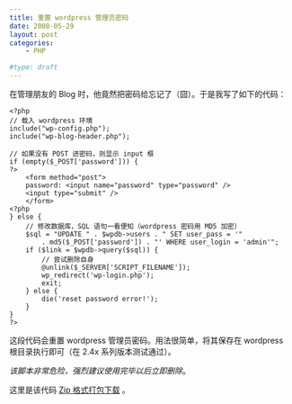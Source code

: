 ```yaml
---
title: 重置 wordpress 管理员密码
date: 2008-05-29
layout: post
categories:
    - PHP

#type: draft
---
```


在管理朋友的 Blog 时，他竟然把密码给忘记了（囧）。于是我写了如下的代码：

```
<?php
// 载入 wordpress 环境
include("wp-config.php");
include("wp-blog-header.php");

// 如果没有 POST 进密码，则显示 input 框
if (empty($_POST['password'])) {
?>
    <form method="post">
    password: <input name="password" type="password" />
    <input type="submit" />
    </form>
<?php
} else {
    // 修改数据库，SQL 语句一看便知（wordpress 密码用 MD5 加密）
    $sql = "UPDATE " . $wpdb->users . " SET user_pass = '"
        . md5($_POST['password']) . "' WHERE user_login = 'admin'";
    if ($link = $wpdb->query($sql)) {
        // 尝试删除自身
        @unlink($_SERVER['SCRIPT_FILENAME']);
        wp_redirect('wp-login.php');
        exit;
    } else {
        die('reset password error!');
    }
}
?>
```

这段代码会重置 wordpress 管理员密码。用法很简单，将其保存在 wordpress 根目录执行即可（在 2.4x 系列版本测试通过）。

*该脚本非常危险，强烈建议使用完毕以后立即删除*。

这里是该代码  [Zip 格式打包下载](http://files.gracecode.com/2008_05_29/1212037552.zip) 。
